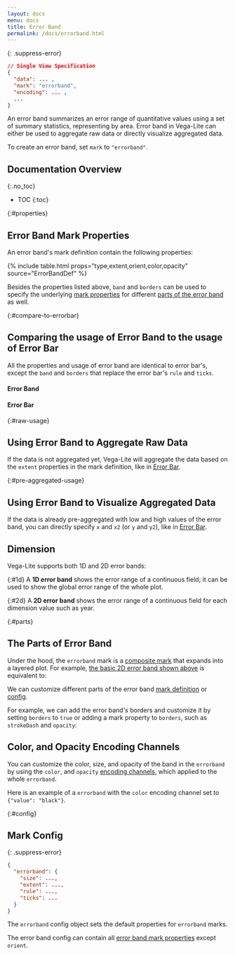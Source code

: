 ```yaml
---
layout: docs
menu: docs
title: Error Band
permalink: /docs/errorband.html
---
```


{: .suppress-error}
```json
// Single View Specification
{
  "data": ... ,
  "mark": "errorband",
  "encoding": ... ,
  ...
}
```

An error band summarizes an error range of quantitative values using a set of summary statistics, representing by area.
Error band in Vega-Lite can either be used to aggregate raw data or directly visualize aggregated data.

To create an error band, set `mark` to `"errorband"`.

## Documentation Overview
{:.no_toc}

- TOC
{:toc}

{:#properties}
## Error Band Mark Properties

An error band's mark definition contain the following properties:

{% include table.html props="type,extent,orient,color,opacity" source="ErrorBandDef" %}

Besides the properties listed above, `band` and `borders` can be used to specify the underlying [mark properties](mark.html#mark-def) for different [parts of the error band](#parts) as well.

{:#compare-to-errorbar}
## Comparing the usage of Error Band to the usage of Error Bar

All the properties and usage of error band are identical to error bar's, except the `band` and `borders` that replace the error bar's `rule` and `ticks`.

#### Error Band
<div class="vl-example" data-name="errorband_2d_vertical_borders"></div>

#### Error Bar
<div class="vl-example" data-name="errorbar_2d_vertical_ticks"></div>


{:#raw-usage}
## Using Error Band to Aggregate Raw Data

If the data is not aggregated yet, Vega-Lite will aggregate the data based on the `extent` properties in the mark definition, like in [Error Bar](errorbar.html#raw-usage).


{:#pre-aggregated-usage}
## Using Error Band to Visualize Aggregated Data

If the data is already pre-aggregated with low and high values of the error band, you can directly specify `x` and `x2` (or `y` and `y2`), like in [Error Bar](errorbar.html#pre-aggregated-usage).


## Dimension
Vega-Lite supports both 1D and 2D error bands:

{:#1d}
A __1D error band__ shows the error range of a continuous field; it can be used to show the global error range of the whole plot.
<div class="vl-example" data-name="layer_scatter_errorband_1d_stdev"></div>

{:#2d}
A __2D error band__ shows the error range of a continuous field for each dimension value such as year.
<div class="vl-example" data-name="layer_line_errorband_ci"></div>


{:#parts}
## The Parts of Error Band

Under the hood, the `errorband` mark is a [composite mark](mark.html#composite-marks) that expands into a layered plot.  For example, [the basic 2D error band shown above](#2d) is equivalent to:

<div class="vl-example" data-name="normalized/layer_line_errorband_ci_normalized"></div>

We can customize different parts of the error band [mark definition](#properties) or [config](#config).

For example, we can add the error band's borders and customize it by setting `borders` to `true` or adding a mark property to `borders`, such as `strokeDash` and `opacity`:

<div class="vl-example" data-name="layer_line_errorband_2d_horizontal_borders_strokedash"></div>

## Color, and Opacity Encoding Channels

You can customize the color, size, and opacity of the band in the `errorband` by using the `color`, and `opacity` [encoding channels](encoding.html#channels), which applied to the whole `errorband`.

Here is an example of a `errorband` with the `color` encoding channel set to `{"value": "black"}`.

<div class="vl-example" data-name="errorband_2d_horizontal_color_encoding"></div>


{:#config}
## Mark Config
{: .suppress-error}
```json
{
  "errorband": {
    "size": ...,
    "extent": ...,
    "rule": ...,
    "ticks": ...
  }
}
```

The `errorband` config object sets the default properties for `errorband` marks.

The error band config can contain all [error band mark properties](#properties) except `orient`.

